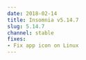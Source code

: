 ```yaml
---
date: 2018-02-14
title: Insomnia v5.14.7
slug: 5.14.7
channel: stable
fixes:
- Fix app icon on Linux
---
```

